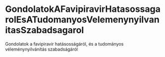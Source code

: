 # GondolatokAFavipiravirHatasossagarolEsATudomanyosVelemenynyilvanitasSzabadsagarol
Gondolatok a favipiravir hatásosságáról, és a tudományos véleménynyilvánítás szabadságáról
